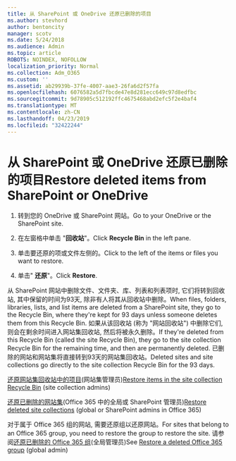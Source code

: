 ```yaml
---
title: 从 SharePoint 或 OneDrive 还原已删除的项目
ms.author: stevhord
author: bentoncity
manager: scotv
ms.date: 5/24/2018
ms.audience: Admin
ms.topic: article
ROBOTS: NOINDEX, NOFOLLOW
localization_priority: Normal
ms.collection: Adm_O365
ms.custom: ''
ms.assetid: ab29939b-37fe-4007-aae3-26fa6d2f57fa
ms.openlocfilehash: 6076582a5d7fbcde47e8d281ecc649c97d8edfbc
ms.sourcegitcommit: 9d78905c512192ffc4675468abd2efc5f2e4baf4
ms.translationtype: MT
ms.contentlocale: zh-CN
ms.lasthandoff: 04/23/2019
ms.locfileid: "32422244"
---
```

# <a name="restore-deleted-items-from-sharepoint-or-onedrive"></a><span data-ttu-id="619ef-102">从 SharePoint 或 OneDrive 还原已删除的项目</span><span class="sxs-lookup"><span data-stu-id="619ef-102">Restore deleted items from SharePoint or OneDrive</span></span>

1. <span data-ttu-id="619ef-103">转到您的 OneDrive 或 SharePoint 网站。</span><span class="sxs-lookup"><span data-stu-id="619ef-103">Go to your OneDrive or the SharePoint site.</span></span>
    
2. <span data-ttu-id="619ef-104">在左窗格中单击 "**回收站**"。</span><span class="sxs-lookup"><span data-stu-id="619ef-104">Click **Recycle Bin** in the left pane.</span></span> 
    
3. <span data-ttu-id="619ef-105">单击要还原的项或文件左侧的。</span><span class="sxs-lookup"><span data-stu-id="619ef-105">Click to the left of the items or files you want to restore.</span></span>
    
4. <span data-ttu-id="619ef-106">单击" **还原**"。</span><span class="sxs-lookup"><span data-stu-id="619ef-106">Click **Restore**.</span></span> 
    
<span data-ttu-id="619ef-107">从 SharePoint 网站中删除文件、文件夹、库、列表和列表项时, 它们将转到回收站, 其中保留的时间为93天, 除非有人将其从回收站中删除。</span><span class="sxs-lookup"><span data-stu-id="619ef-107">When files, folders, libraries, lists, and list items are deleted from a SharePoint site, they go to the Recycle Bin, where they're kept for 93 days unless someone deletes them from this Recycle Bin.</span></span> <span data-ttu-id="619ef-108">如果从该回收站 (称为 "网站回收站") 中删除它们, 则会在剩余时间进入网站集回收站, 然后将被永久删除。</span><span class="sxs-lookup"><span data-stu-id="619ef-108">If they're deleted from this Recycle Bin (called the site Recycle Bin), they go to the site collection Recycle Bin for the remaining time, and then are permanently deleted.</span></span> <span data-ttu-id="619ef-109">已删除的网站和网站集将直接转到93天的网站集回收站。</span><span class="sxs-lookup"><span data-stu-id="619ef-109">Deleted sites and site collections go directly to the site collection Recycle Bin for the 93 days.</span></span>
  
<span data-ttu-id="619ef-110">[还原网站集回收站中的项目](https://go.microsoft.com/fwlink/?linkid=867800)(网站集管理员)</span><span class="sxs-lookup"><span data-stu-id="619ef-110">[Restore items in the site collection Recycle Bin](https://go.microsoft.com/fwlink/?linkid=867800) (site collection admins)</span></span> 
  
<span data-ttu-id="619ef-111">[还原已删除的网站集](https://go.microsoft.com/fwlink/?linkid=867660)(Office 365 中的全局或 SharePoint 管理员)</span><span class="sxs-lookup"><span data-stu-id="619ef-111">[Restore deleted site collections](https://go.microsoft.com/fwlink/?linkid=867660) (global or SharePoint admins in Office 365)</span></span> 
  
<span data-ttu-id="619ef-112">对于属于 Office 365 组的网站, 需要还原组以还原网站。</span><span class="sxs-lookup"><span data-stu-id="619ef-112">For sites that belong to an Office 365 group, you need to restore the group to restore the site.</span></span> <span data-ttu-id="619ef-113">请参阅[还原已删除的 Office 365 组](https://go.microsoft.com/fwlink/?linkid=867802)(全局管理员)</span><span class="sxs-lookup"><span data-stu-id="619ef-113">See [Restore a deleted Office 365 group](https://go.microsoft.com/fwlink/?linkid=867802) (global admin)</span></span> 
  

